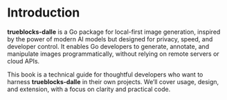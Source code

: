 # Introduction

**trueblocks-dalle** is a Go package for local-first image generation, inspired by the power of modern AI models but designed for privacy, speed, and developer control. It enables Go developers to generate, annotate, and manipulate images programmatically, without relying on remote servers or cloud APIs.

This book is a technical guide for thoughtful developers who want to harness **trueblocks-dalle** in their own projects. We’ll cover usage, design, and extension, with a focus on clarity and practical code.
